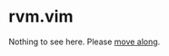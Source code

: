# rvm.vim

Nothing to see here.  Please [move along][vim-rvm].

[vim-rvm]: https://github.com/tpope/vim-rvm
